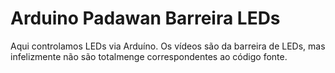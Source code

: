 # Arduino Padawan Barreira LEDs

Aqui controlamos LEDs via Arduíno. Os vídeos são da barreira de LEDs, mas infelizmente não são totalmenge correspondentes ao código fonte.
